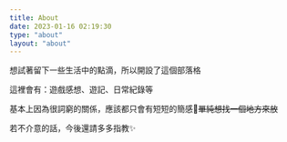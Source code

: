 ```yaml
---
title: About
date: 2023-01-16 02:19:30
type: "about"
layout: "about"
---
```


想試著留下一些生活中的點滴，所以開設了這個部落格

這裡會有：遊戲感想、遊記、日常紀錄等

基本上因為很詞窮的關係，應該都只會有短短的簡感🤣~~單純想找一個地方來放~~

若不介意的話，今後還請多多指教✨